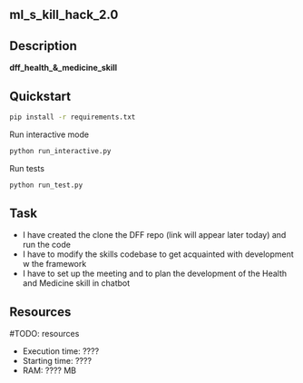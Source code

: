 ## ml_s_kill_hack_2.0

## Description

**dff_health_&_medicine_skill** 
## Quickstart

```bash
pip install -r requirements.txt
```
Run interactive mode
```bash
python run_interactive.py
```
Run tests
```bash
python run_test.py
```
## Task
- I have created the clone the DFF repo (link will appear later today) and run the code
- I have to modify the skills codebase to get acquainted with development w the framework
- I have to set up the meeting and to plan the development of the Health and Medicine skill in chatbot



## Resources
#TODO: resources
* Execution time: ????
* Starting time: ????
* RAM: ???? MB
